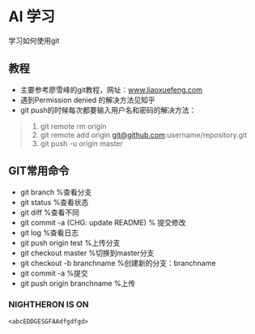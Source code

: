 # AI 学习
学习如何使用git
## 教程
*  主要参考廖雪峰的git教程，网址：www.liaoxuefeng.com
*  遇到Permission denied <PublicKEY>的解决方法见知乎
*  git push的时候每次都要输入用户名和密码的解决方法：
>  1.  git remote rm origin
>  2.  git remote add origin git@github.com:username/repository.git
>  3.  git push -u origin master

## GIT常用命令

* git branch  %查看分支
* git status  %查看状态
* git diff    %查看不同
* git commit -a (CHG: update README) % 提交修改
* git log  %查看日志
* git push origin test %上传分支
* git checkout master %切换到master分支
* git checkout -b branchname %创建新的分支：branchname
* git commit -a %提交
* git push origin branchname %上传

### NIGHTHERON IS ON
`<abcEDDGESGFAAdfgdfgd>`
